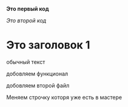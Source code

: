 **Это первый код**

*Это второй код*

# Это заголовок 1

обычный текст

добовляем функционал

добовляем второй файл

Меняем строчку которя уже есть в мастере